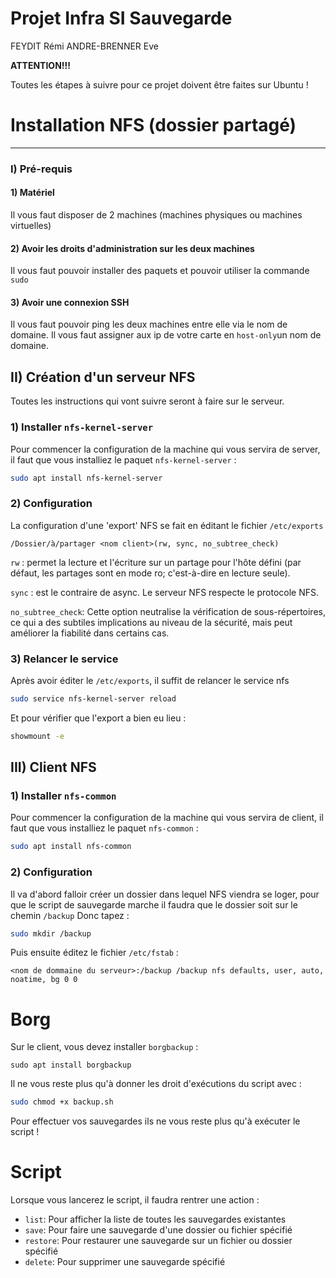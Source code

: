 # Projet Infra SI Sauvegarde
FEYDIT Rémi
ANDRE-BRENNER Eve

**ATTENTION!!!**

Toutes les étapes à suivre pour ce projet doivent être faites sur Ubuntu !
# Installation NFS (dossier partagé)
---
### I) Pré-requis

#### 1) Matériel
Il vous faut disposer de 2 machines (machines physiques ou machines virtuelles)

#### 2) Avoir les droits d'administration sur les deux machines

Il vous faut pouvoir installer des paquets et pouvoir utiliser la commande `sudo`

#### 3) Avoir une connexion SSH

Il vous faut pouvoir ping les deux machines entre elle via le nom de domaine. Il vous faut assigner aux ip de votre carte en `host-only`un nom de domaine.

## II) Création d'un serveur NFS

Toutes les instructions qui vont suivre seront à faire sur le serveur.
### 1) Installer `nfs-kernel-server` 

Pour commencer la configuration de la machine qui vous servira de server, il faut que vous installiez le paquet `nfs-kernel-server` :
```bash
sudo apt install nfs-kernel-server
```
### 2) Configuration

La configuration d'une 'export' NFS se fait en éditant le fichier `/etc/exports`

```
/Dossier/à/partager <nom client>(rw, sync, no_subtree_check)
```
`rw` : permet la lecture et l'écriture sur un partage pour l'hôte défini (par défaut, les partages sont en mode ro; c'est-à-dire en lecture seule).

`sync` : est le contraire de async. Le serveur NFS respecte le protocole NFS.

`no_subtree_check`: Cette option neutralise la vérification de sous-répertoires, ce qui a des subtiles implications au niveau de la sécurité, mais peut améliorer la fiabilité dans certains cas.

### 3) Relancer le service

Après avoir éditer le `/etc/exports`, il suffit de relancer le service nfs
```bash
sudo service nfs-kernel-server reload
```
Et pour vérifier que l'export a bien eu lieu :
```bash
showmount -e
```


## III) Client NFS

### 1) Installer `nfs-common`

Pour commencer la configuration de la machine qui vous servira de client, il faut que vous installiez le paquet `nfs-common` :
```bash
sudo apt install nfs-common
```
### 2) Configuration

Il va d'abord falloir créer un dossier dans lequel NFS viendra se loger, pour que le script de sauvegarde marche il faudra que le dossier soit sur le chemin `/backup`
Donc tapez :
```bash
sudo mkdir /backup
```
Puis ensuite éditez le fichier `/etc/fstab` :
```
<nom de dommaine du serveur>:/backup /backup nfs defaults, user, auto, noatime, bg 0 0
```

# Borg

Sur le client, vous devez installer `borgbackup` :
```
sudo apt install borgbackup
```

Il ne vous reste plus qu'à donner les droit d'exécutions du script avec :
```bash
sudo chmod +x backup.sh
```
Pour effectuer vos sauvegardes ils ne vous reste plus qu'à exécuter le script !

# Script

Lorsque vous lancerez le script, il faudra rentrer une action :

* `list`: Pour afficher la liste de toutes les sauvegardes existantes
* `save`: Pour faire une sauvegarde d'une dossier ou fichier spécifié
* `restore`: Pour restaurer une sauvegarde sur un fichier ou dossier spécifié
* `delete`: Pour supprimer une sauvegarde spécifié
